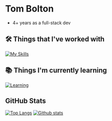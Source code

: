 # Tom Bolton

- 4+ years as a full-stack dev

## 🛠️ Things that I've worked with
[![My Skills](https://skillicons.dev/icons?i=js,ts,nodejs,react,docker,java,spring,aws,dynamodb,nestjs,nextjs,postgres,mysql,mongodb,rabbitmq,redis,html,css,vim,neovim)](https://skillicons.dev)

## 📚 Things I'm currently learning
[![Learning](https://skillicons.dev/icons?i=cpp,cmake,wasm,terraform)](https://skillicons.dev)

## GitHub Stats
<a href="#">![Top Langs](https://github-readme-stats.vercel.app/api/top-langs/?username=abu-hiba&theme=tokyonight&count_private=true&hide_border=true)</a>
<a href="#">![Github stats](https://github-readme-stats.vercel.app/api?username=abu-hiba&theme=tokyonight&count_private=true&hide_border=true&line_height=20)</a>
<!--
- 🔭 I’m currently working on ...
- 🌱 I’m currently learning ...
- 👯 I’m looking to collaborate on ...
- 🤔 I’m looking for help with ...
- 💬 Ask me about ...
- 📫 How to reach me: ...
- 😄 Pronouns: ...
- ⚡ Fun fact: ...
-->
